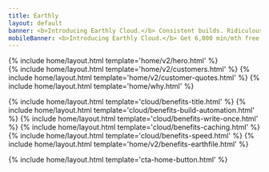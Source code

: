 ```yaml
---
title: Earthly
layout: default
banner: <b>Introducing Earthly Cloud.</b> Consistent builds. Ridiculous speed. Next-gen developer experience. Works with any CI. Get 6,000 min/mth free! <a href="https://earthly.dev/blog/earthly-cloud-free-tier-launch/" onclick="bannerLinkClick()">Learn more</a>.
mobileBanner: <b>Introducing Earthly Cloud.</b> Get 6,000 min/mth free! <a href="https://earthly.dev/blog/earthly-cloud-free-tier-launch/" onclick="bannerLinkClick()">Learn more</a>.
---
```


<!-- Gavin, 20231109, A/B test homepage-hero-earthfile-image: added divs -->
<div id="homepage-hero-earthfile-image-control-01">{% include home/layout.html template='home/v2/hero.html' %}</div>
<div id="homepage-hero-earthfile-image-test-01" style="display: none">
  <div class="lg:hidden">{% include home/layout.html template='home/v2/hero-with-graphic-mobile.html' %}</div>
  <div class="hidden lg:block">{% include home/layout.html template='home/v2/hero-with-graphic.html' %}</div>
</div>
{% include home/layout.html template='home/v2/customers.html' %}
{% include home/layout.html template='home/v2/customer-quotes.html' %}
{% include home/layout.html template='home/why.html' %}

{% include home/layout.html template='cloud/benefits-title.html' %}
{% include home/layout.html template='cloud/benefits-build-automation.html' %}
{% include home/layout.html template='cloud/benefits-write-once.html' %}
{% include home/layout.html template='cloud/benefits-caching.html' %}
{% include home/layout.html template='cloud/benefits-speed.html' %}
{% include home/layout.html template='home/v2/benefits-earthfile.html' %}

{% include home/layout.html template='cta-home-button.html' %}
